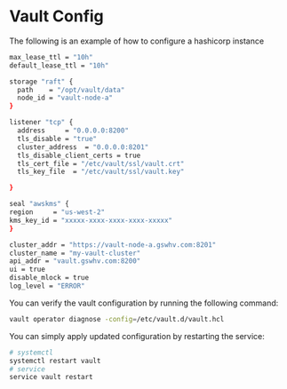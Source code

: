 # Vault Config
The following is an example of how to configure a hashicorp instance

```sh
max_lease_ttl = "10h"
default_lease_ttl = "10h"

storage "raft" {
  path    = "/opt/vault/data"
  node_id = "vault-node-a"
}

listener "tcp" {
  address     = "0.0.0.0:8200"
  tls_disable = "true"
  cluster_address  = "0.0.0.0:8201"
  tls_disable_client_certs = true
  tls_cert_file = "/etc/vault/ssl/vault.crt"
  tls_key_file  = "/etc/vault/ssl/vault.key"  

}

seal "awskms" {
region     = "us-west-2"
kms_key_id = "xxxxx-xxxx-xxxx-xxxx-xxxxx"
}

cluster_addr = "https://vault-node-a.gswhv.com:8201"
cluster_name = "my-vault-cluster"
api_addr = "vault.gswhv.com:8200"
ui = true
disable_mlock = true
log_level = "ERROR"
```

You can verify the vault configuration by running the following command:
```sh
vault operator diagnose -config=/etc/vault.d/vault.hcl
```
You can simply apply updated configuration by restarting the service:
```sh
# systemctl
systemctl restart vault
# service
service vault restart
```